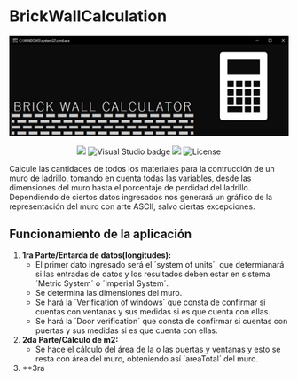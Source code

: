# BrickWallCalculation
![Portada Readme](https://github.com/ComputacionalJosue/BrickWallCalculator/blob/master/Docs/Cover%20image.jpg)
<div align="center">
  <img src="https://img.shields.io/badge/C%23-239120?style=for-the-badge&logo=c-sharp&logoColor=white">
  <img src="https://img.shields.io/badge/Visual_Studio-5C2D91?style=for-the-badge&logo=visual%20studio&logoColor=white" alt="Visual Studio badge">
  <img src="https://img.shields.io/badge/GIT-E44C30?style=for-the-badge&logo=git&logoColor=white">
  <img src="https://img.shields.io/github/license/ComputacionalJosue/BrickWallCalculator.svg" alt="License">
</div>


Calcule las cantidades de todos los materiales para la contrucción de un muro de ladrillo, tomando en cuenta todas las variables, desde las dimensiones del muro hasta el porcentaje de perdidad del ladrillo. Dependiendo de ciertos datos ingresados nos generará un gráfico de la representación del muro con arte ASCII, salvo ciertas excepciones.

## Funcionamiento de la aplicación

1. **1ra Parte/Entarda de datos(longitudes):**
   - El primer dato ingresado será el ´system of units´, que determianará si las entradas de datos y los resultados deben estar en sistema ´Metric System´ o ´Imperial System´.
   - Se determina las dimensiones del muro.
   - Se hará la ´Verification of windows´ que consta de confirmar si cuentas con ventanas y sus medidas si es que cuenta con ellas.
   - Se hará la ´Door verification´ que consta de confirmar si cuentas con puertas y sus medidas si es que cuenta con ellas.
2. **2da Parte/Cálculo de m2:**
   - Se hace el cálculo del área de la o las puertas y ventanas y esto se resta con área del muro, obteniendo así ´areaTotal´ del muro.
3. **3ra
